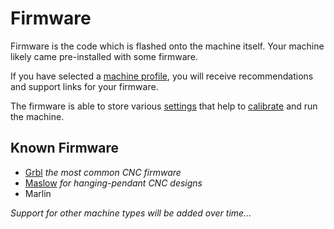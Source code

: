 # Firmware

Firmware is the code which is flashed onto the machine itself. Your machine likely came pre-installed with some firmware.

If you have selected a [machine profile](../profiles.md), you will receive recommendations and support links for your firmware.

The firmware is able to store various [settings](settings.md) that help to [calibrate](../calibration) and run the machine.

## Known Firmware

- [Grbl](grbl.md) _the most common CNC firmware_
- [Maslow](maslow.md) _for hanging-pendant CNC designs_
- Marlin

_Support for other machine types will be added over time..._
